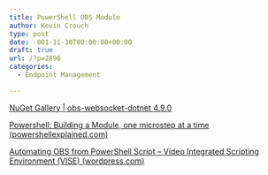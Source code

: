 ```yaml
---
title: PowerShell OBS Module
author: Kevin Crouch
type: post
date: -001-11-30T00:00:00+00:00
draft: true
url: /?p=2896
categories:
  - Endpoint Management

---
```

[NuGet Gallery | obs-websocket-dotnet 4.9.0][1]

[Powershell: Building a Module, one microstep at a time (powershellexplained.com)][2]

[Automating OBS from PowerShell Script – Video Integrated Scripting Environment (VISE) (wordpress.com)][3]

 [1]: https://www.nuget.org/packages/obs-websocket-dotnet#
 [2]: https://powershellexplained.com/2017-05-27-Powershell-module-building-basics/
 [3]: https://ianmorrish.wordpress.com/2017/05/20/automating-obs-from-powershell-script/